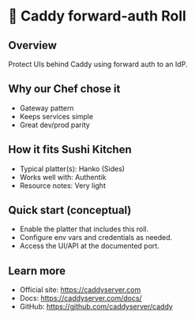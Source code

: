 # 🍣 Caddy forward-auth Roll

## Overview
Protect UIs behind Caddy using forward auth to an IdP.

## Why our Chef chose it
- Gateway pattern
- Keeps services simple
- Great dev/prod parity

## How it fits Sushi Kitchen
- Typical platter(s): Hanko (Sides)
- Works well with: Authentik
- Resource notes: Very light

## Quick start (conceptual)
- Enable the platter that includes this roll.
- Configure env vars and credentials as needed.
- Access the UI/API at the documented port.

## Learn more
- Official site: https://caddyserver.com
- Docs: https://caddyserver.com/docs/
- GitHub: https://github.com/caddyserver/caddy
